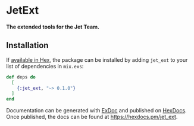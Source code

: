 # JetExt

**The extended tools for the Jet Team.**

## Installation

If [available in Hex](https://hex.pm/docs/publish), the package can be installed
by adding `jet_ext` to your list of dependencies in `mix.exs`:

```elixir
def deps do
  [
    {:jet_ext, "~> 0.1.0"}
  ]
end
```

Documentation can be generated with [ExDoc](https://github.com/elixir-lang/ex_doc)
and published on [HexDocs](https://hexdocs.pm). Once published, the docs can
be found at <https://hexdocs.pm/jet_ext>.

